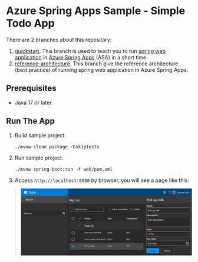# Azure Spring Apps Sample - Simple Todo App

There are 2 branches about this repository:
1. [quickstart](https://github.com/Azure-Samples/ASA-Samples-Web-Application/blob/quickstart/README.md). This branch is used to teach you to run [spring web application](https://spring.io/web-applications) in [Azure Spring Apps](https://learn.microsoft.com/en-us/azure/spring-apps/overview) (ASA) in a short time.
2. [reference-architecture](https://github.com/Azure-Samples/ASA-Samples-Web-Application/blob/reference-architecture/README.md). This branch give the reference architecture (best practice) of running spring web application in Azure Spring Apps.

## Prerequisites

- Java 17 or later

## Run The App

1. Build sample project.

    ```shell
    ./mvnw clean package -DskipTests
    ```

2. Run sample project.

    ```shell
    ./mvnw spring-boot:run -f web/pom.xml
    ```

3. Access `http://localhost:8080` by browser, you will see a page like this:

> ![web.png](./assets/web.png)
